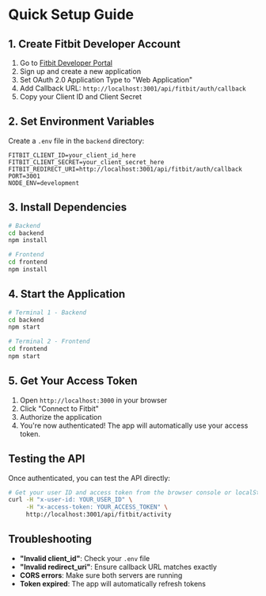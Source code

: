 # Quick Setup Guide

## 1. Create Fitbit Developer Account

1. Go to [Fitbit Developer Portal](https://dev.fitbit.com/)
2. Sign up and create a new application
3. Set OAuth 2.0 Application Type to "Web Application"
4. Add Callback URL: `http://localhost:3001/api/fitbit/auth/callback`
5. Copy your Client ID and Client Secret

## 2. Set Environment Variables

Create a `.env` file in the `backend` directory:

```env
FITBIT_CLIENT_ID=your_client_id_here
FITBIT_CLIENT_SECRET=your_client_secret_here
FITBIT_REDIRECT_URI=http://localhost:3001/api/fitbit/auth/callback
PORT=3001
NODE_ENV=development
```

## 3. Install Dependencies

```bash
# Backend
cd backend
npm install

# Frontend
cd frontend
npm install
```

## 4. Start the Application

```bash
# Terminal 1 - Backend
cd backend
npm start

# Terminal 2 - Frontend
cd frontend
npm start
```

## 5. Get Your Access Token

1. Open `http://localhost:3000` in your browser
2. Click "Connect to Fitbit"
3. Authorize the application
4. You're now authenticated! The app will automatically use your access token.

## Testing the API

Once authenticated, you can test the API directly:

```bash
# Get your user ID and access token from the browser console or localStorage
curl -H "x-user-id: YOUR_USER_ID" \
     -H "x-access-token: YOUR_ACCESS_TOKEN" \
     http://localhost:3001/api/fitbit/activity
```

## Troubleshooting

- **"Invalid client_id"**: Check your `.env` file
- **"Invalid redirect_uri"**: Ensure callback URL matches exactly
- **CORS errors**: Make sure both servers are running
- **Token expired**: The app will automatically refresh tokens 